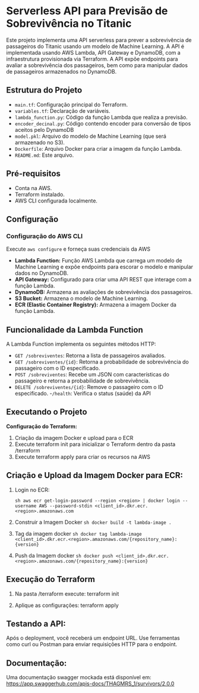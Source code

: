 # Serverless API para Previsão de Sobrevivência no Titanic

Este projeto implementa uma API serverless para prever a sobrevivência de passageiros do Titanic usando um modelo de Machine Learning. A API é implementada usando AWS Lambda, API Gateway e DynamoDB, com a infraestrutura provisionada via Terraform.  A API expõe endpoints para avaliar a sobrevivência dos passageiros, bem como para manipular dados de passageiros armazenados no DynamoDB.

## Estrutura do Projeto

- `main.tf`: Configuração principal do Terraform.
- `variables.tf`: Declaração de variáveis.
- `lambda_function.py`: Código da função Lambda que realiza a previsão.
- `encoder_decinal.py`: Código contendo encoder para conversão de tipos aceitos pelo DynamoDB
- `model.pkl`: Arquivo do modelo de Machine Learning (que será armazenado no S3).
- `Dockerfile`: Arquivo Docker para criar a imagem da função Lambda.
- `README.md`: Este arquivo.

## Pré-requisitos

- Conta na AWS.
- Terraform instalado.
- AWS CLI configurada localmente.

## Configuração

### Configuração do AWS CLI

Execute `aws configure` e forneça suas credenciais da AWS

- **Lambda Function:** Função AWS Lambda que carrega um modelo de Machine Learning e expõe endpoints para escorar o modelo e manipular dados no DynamoDB.
- **API Gateway:** Configurado para criar uma API REST que interage com a função Lambda.
- **DynamoDB:** Armazena as avaliações de sobrevivência dos passageiros.
- **S3 Bucket:** Armazena o modelo de Machine Learning.
- **ECR (Elastic Container Registry):** Armazena a imagem Docker da função Lambda.

## Funcionalidade da Lambda Function
A Lambda Function implementa os seguintes métodos HTTP:

- `GET /sobreviventes`: Retorna a lista de passageiros avaliados.
- `GET /sobreviventes/{id}`: Retorna a probabilidade de sobrevivência do passageiro com o ID especificado.
- `POST /sobreviventes`: Recebe um JSON com características do passageiro e retorna a probabilidade de sobrevivência.
- `DELETE /sobreviventes/{id}`: Remove o passageiro com o ID especificado.
-`/health`: Verifica o status (saúde) da API


## Executando o Projeto
**Configuração do Terraform:** 

1. Criação da imagem Docker e upload para o ECR
2. Execute terraform init para inicializar o Terraform dentro da pasta /terraform
3. Execute terraform apply para criar os recursos na AWS

## Criação e Upload da Imagem Docker para ECR:

1. Login no ECR:

   ```sh aws ecr get-login-password --region <region> | docker login --username AWS --password-stdin <client_id>.dkr.ecr.<region>.amazonaws.com ```
2. Construir a Imagem Docker
   ```sh docker build -t lambda-image . ```
3. Tag da imagem docker
   ```sh docker tag lambda-image <client_id>.dkr.ecr.<region>.amazonaws.com/{repository_name}:{version} ```
4. Push da Imagem docker
   ```sh docker push <client_id>.dkr.ecr.<region>.amazonaws.com/{repository_name}:{version}  ```
## Execução do Terraform

1. Na pasta /terraform execute:
terraform init

2. Aplique as configurações:
terraform apply

## Testando a API:

Após o deployment, você receberá um endpoint URL.
Use ferramentas como curl ou Postman para enviar requisições HTTP para o endpoint.

## Documentação:
Uma documentação swagger mockada está disponível em:
https://app.swaggerhub.com/apis-docs/THAGMRS_1/survivors/2.0.0